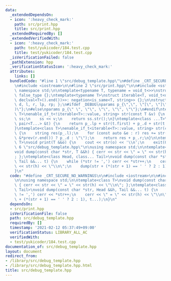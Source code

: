 ```yaml
---
data:
  _extendedDependsOn:
  - icon: ':heavy_check_mark:'
    path: src/print.hpp
    title: src/print.hpp
  _extendedRequiredBy: []
  _extendedVerifiedWith:
  - icon: ':heavy_check_mark:'
    path: test/yukicoder/184.test.cpp
    title: test/yukicoder/184.test.cpp
  _isVerificationFailed: false
  _pathExtension: hpp
  _verificationStatusIcon: ':heavy_check_mark:'
  attributes:
    links: []
  bundledCode: "#line 1 \"src/debug_template.hpp\"\n#define _CRT_SECURE_NO_WARNINGS\n\
    \n#include <iostream>\n\n#line 2 \"src/print.hpp\"\n\n#include <sstream>\n\nusing\
    \ namespace std;\n\ntemplate<typename T, typename = void_t<>>\nstruct iterable:\
    \ false_type {};\ntemplate<typename T>\nstruct iterable<T, void_t<decltype(declval<T>().begin(),\
    \ declval<T>().end())>>: negation<is_same<T, string>> {};\n\nstruct params { string\
    \ d, l, r, lp, rp; };\n#ifdef _DEBUG\nparams p_{\",\", \"[\", \"]\", \"(\", \"\
    )\"};\n#else\nparams p_{\" \", \"\", \"\", \"\", \"\"};\n#endif\ntemplate<class\
    \ T>\nenable_if_t<!iterable<T>::value, string> str(const T &v) {\n    stringstream\
    \ ss;\n    ss << v;\n    return ss.str();\n}\ntemplate<class ...T>\nstring str(const\
    \ pair<T...> &t) {\n    return p_.lp + str(t.first) + p_.d + str(t.second) + p_.rp;\n\
    }\ntemplate<class T>\nenable_if_t<iterable<T>::value, string> str(const T &r)\
    \ {\n    string res(p_.l);\n    for (const auto &e : r) res += str(e) + (&e !=\
    \ &*prev(r.end()) ? p_.d : \"\");\n    return res + p_.r;\n}\n\ntemplate<class\
    \ T>\nvoid print(T &&o) {\n    cout << str(o) << '\\n';\n    exit(0);\n}\n#line\
    \ 6 \"src/debug_template.hpp\"\n\nusing namespace std;\n\ntemplate<class T>\n\
    void dump(const char *str, T &&h) { cerr << str << \" = \" << str(h) << \"\\n\"\
    ; };\ntemplate<class Head, class... Tail>\nvoid dump(const char *str, Head &&h,\
    \ Tail &&... t) {\n    while (*str != ',') cerr << *str++;\n    cerr << \" = \"\
    \ << str(h) << \"\\n\";\n    dump(str + (*(str + 1) == ' ' ? 2 : 1), t...);\n\
    }\n"
  code: "#define _CRT_SECURE_NO_WARNINGS\n\n#include <iostream>\n\n#include \"print.hpp\"\
    \n\nusing namespace std;\n\ntemplate<class T>\nvoid dump(const char *str, T &&h)\
    \ { cerr << str << \" = \" << str(h) << \"\\n\"; };\ntemplate<class Head, class...\
    \ Tail>\nvoid dump(const char *str, Head &&h, Tail &&... t) {\n    while (*str\
    \ != ',') cerr << *str++;\n    cerr << \" = \" << str(h) << \"\\n\";\n    dump(str\
    \ + (*(str + 1) == ' ' ? 2 : 1), t...);\n}\n"
  dependsOn:
  - src/print.hpp
  isVerificationFile: false
  path: src/debug_template.hpp
  requiredBy: []
  timestamp: '2021-02-12 05:37:49+09:00'
  verificationStatus: LIBRARY_ALL_AC
  verifiedWith:
  - test/yukicoder/184.test.cpp
documentation_of: src/debug_template.hpp
layout: document
redirect_from:
- /library/src/debug_template.hpp
- /library/src/debug_template.hpp.html
title: src/debug_template.hpp
---
```

